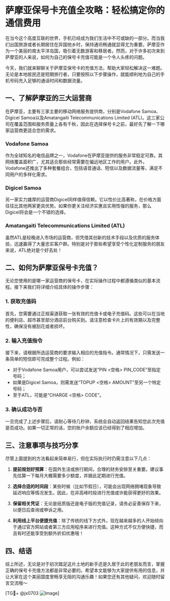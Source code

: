 # 萨摩亚保号卡充值全攻略：轻松搞定你的通信费用

在当今这个高度互联的世界，手机已经成为我们生活中不可或缺的一部分。而当我们出国旅游或者长期居住在异国他乡时，保持通讯畅通就显得尤为重要。萨摩亚作为一个美丽的南太平洋岛国，吸引着无数游客和移居者。然而，对于许多初次来到萨摩亚的人来说，如何为自己的保号卡充值可能是一个令人头疼的问题。

今天，我们就来聊聊关于萨摩亚保号卡的充值方法，帮助大家轻松解决这一难题。无论是本地居民还是短期旅行者，只要按照以下步骤操作，就能顺利地为自己的手机号码充入足够的通话时间和数据流量。

## 一、了解萨摩亚的三大运营商

在萨摩亚，主要有三家主要的移动网络服务提供商，分别是Vodafone Samoa、Digicel Samoa以及Amatangaiti Telecommunications Limited (ATL)。这三家公司在覆盖范围和服务质量上各有千秋，因此在选择保号卡之前，最好先了解一下哪家运营商更适合您的需求。

### Vodafone Samoa
作为全球知名的电信品牌之一，Vodafone在萨摩亚提供的服务非常稳定可靠。其网络覆盖面积广，尤其适合那些经常需要在偏远地区工作的用户。此外，Vodafone还推出了多种套餐组合，包括语音通话、短信以及数据流量等，满足不同用户的多样化需求。

### Digicel Samoa
另一家实力雄厚的运营商Digicel同样值得信赖。它以性价比高著称，在价格方面往往比其他两家更具优势。如果你更关注经济实惠且实用性强的服务，那么Digicel将会是一个不错的选择。

### Amatangaiti Telecommunications Limited (ATL)
虽然ATL是较晚进入市场的运营商，但凭借其创新的技术手段以及优质的服务体验，迅速赢得了大量忠实客户群。特别是对于那些希望享受个性化定制服务的朋友来说，ATL绝对是个好去处！

## 二、如何为萨摩亚保号卡充值？

无论您使用的是哪一家运营商的保号卡，在实际操作过程中都遵循类似的基本流程。接下来我们将详细介绍具体的操作步骤：

### 1. 获取充值码
首先，您需要通过正规渠道获取一张有效的充值卡或电子充值码。这些可以在当地的便利店、超市甚至部分酒店前台购买到。请注意检查卡片上的有效期以及完整性，确保没有被刮花或者损坏。

### 2. 输入充值指令
接下来，请根据所选运营商的要求输入相应的充值指令。通常情况下，只需发送一条简单的短信即可完成整个过程。例如：
- 对于Vodafone Samoa用户，可以尝试发送“PIN <空格> PIN_CODE”至指定号码；
- 如果是Digicel Samoa，则需发送“TOPUP <空格> AMOUNT”至另一个特定号码；
- 至于ATL，可能是“CHARGE <空格> CODE”。

### 3. 确认成功与否
一旦完成了上述步骤后，请耐心等待几秒钟，系统会自动返回结果告知您此次充值是否成功。如果一切正常的话，您的账户余额应该已经得到了相应增加。

## 三、注意事项与技巧分享

尽管上面提到的方法看起来简单易行，但在实际执行时仍需注意以下几点：

1. **提前规划好预算**：在国外生活或旅行期间，合理的财务安排至关重要。建议事先估算一下每月大概需要多少额度，并据此定期进行充值。
   
2. **选择合适的时间段**：某些时候（比如节假日），可能会出现网络拥堵现象导致延迟响应等情况发生。因此，在非高峰时段进行充值或许能获得更好的效果。

3. **保留相关凭证**：无论是纸质版还是电子版的充值记录，请务必妥善保存下来，以便日后查询或申诉之用。

4. **利用线上平台便捷充值**：除了传统的线下方式外，现在越来越多的人开始倾向于通过官方网站或者第三方应用程序来进行充值。这种方式不仅方便快捷，而且有时还能享受到额外折扣优惠哦！

## 四、结语

综上所述，无论是对于初次踏足这片土地的新手还是久居于此的老朋友而言，掌握正确的保号卡充值方法都是非常必要的。希望本文能够为大家提供有用的信息，并让大家在这个美丽国度里畅享无阻的沟通乐趣！如果您还有其他疑问，欢迎随时留言交流哦～

[TG💪+ @jx0703 ![Image](https://github.com/user-attachments/assets/dbca1d08-cadb-493c-b0ec-ad6f7a83f270)]